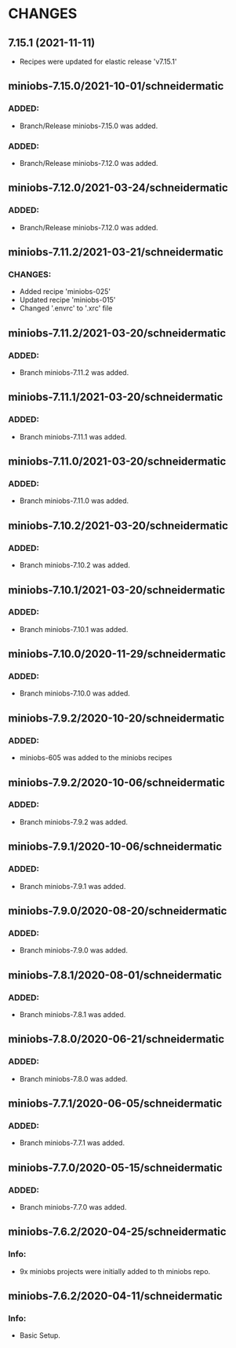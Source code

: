 # CHANGES

7.15.1 (2021-11-11)
---------------------
- Recipes were updated for elastic release 'v7.15.1'

## miniobs-7.15.0/2021-10-01/schneidermatic
### ADDED:
- Branch/Release miniobs-7.15.0 was added.

### ADDED:
- Branch/Release miniobs-7.12.0 was added.

## miniobs-7.12.0/2021-03-24/schneidermatic

### ADDED:
- Branch/Release miniobs-7.12.0 was added.

## miniobs-7.11.2/2021-03-21/schneidermatic

### CHANGES:
- Added recipe 'miniobs-025'
- Updated recipe 'miniobs-015'
- Changed '.envrc' to '.xrc' file

## miniobs-7.11.2/2021-03-20/schneidermatic

### ADDED:
- Branch miniobs-7.11.2 was added.

## miniobs-7.11.1/2021-03-20/schneidermatic

### ADDED:
- Branch miniobs-7.11.1 was added.

## miniobs-7.11.0/2021-03-20/schneidermatic

### ADDED:
- Branch miniobs-7.11.0 was added.

## miniobs-7.10.2/2021-03-20/schneidermatic

### ADDED:
- Branch miniobs-7.10.2 was added.

## miniobs-7.10.1/2021-03-20/schneidermatic

### ADDED:
- Branch miniobs-7.10.1 was added.

## miniobs-7.10.0/2020-11-29/schneidermatic

### ADDED:
- Branch miniobs-7.10.0 was added.

## miniobs-7.9.2/2020-10-20/schneidermatic

### ADDED:
- miniobs-605 was added to the miniobs recipes

## miniobs-7.9.2/2020-10-06/schneidermatic

### ADDED:
- Branch miniobs-7.9.2 was added.

## miniobs-7.9.1/2020-10-06/schneidermatic

### ADDED:
- Branch miniobs-7.9.1 was added.

## miniobs-7.9.0/2020-08-20/schneidermatic

### ADDED:
- Branch miniobs-7.9.0 was added.

## miniobs-7.8.1/2020-08-01/schneidermatic

### ADDED:
- Branch miniobs-7.8.1 was added.

## miniobs-7.8.0/2020-06-21/schneidermatic

### ADDED:
- Branch miniobs-7.8.0 was added.

## miniobs-7.7.1/2020-06-05/schneidermatic

### ADDED:
- Branch miniobs-7.7.1 was added.

## miniobs-7.7.0/2020-05-15/schneidermatic

### ADDED:
- Branch miniobs-7.7.0 was added.

## miniobs-7.6.2/2020-04-25/schneidermatic

### Info:
- 9x miniobs projects were initially added to th miniobs repo.

## miniobs-7.6.2/2020-04-11/schneidermatic

### Info:
- Basic Setup.
